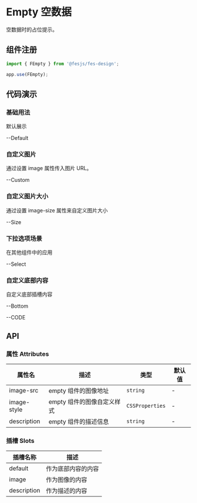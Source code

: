 # Empty 空数据

空数据时的占位提示。

## 组件注册

```js
import { FEmpty } from '@fesjs/fes-design';

app.use(FEmpty);
```

## 代码演示

### 基础用法

默认展示

--Default

### 自定义图片

通过设置 image 属性传入图片 URL。

--Custom

### 自定义图片大小

通过设置 image-size 属性来自定义图片大小

--Size

### 下拉选项场景

在其他组件中的应用

--Select

### 自定义底部内容

自定义底部插槽内容

--Bottom

--CODE


## API

### 属性 Attributes

| 属性名       | 描述                         | 类型      | 默认值   |
| ----------- | --------------------------- | --------- | ------- |
| image-src   | empty 组件的图像地址          | `string`  | -       |
| image-style | empty 组件的图像自定义样式     | `CSSProperties`  | -       |
| description | empty 组件的描述信息          | `string`  | -      |

### 插槽  Slots

| 插槽名称     | 描述                       |
| ----------- | ------------------------- |
| default     | 作为底部内容的内容           |
| image       | 作为图像的内容              |
| description | 作为描述的内容              |
